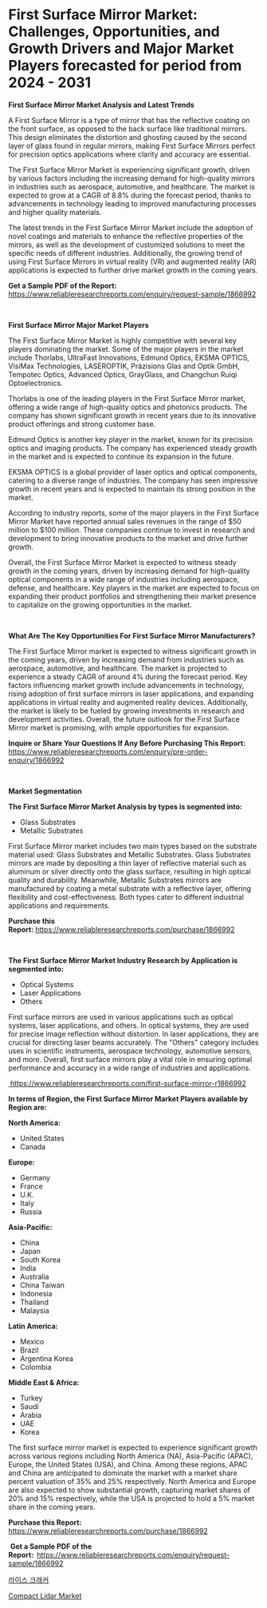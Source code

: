 <p><h1>First Surface Mirror Market: Challenges, Opportunities, and Growth Drivers and Major Market Players forecasted for period from 2024 - 2031</h1></p><p><strong>First Surface Mirror Market Analysis and Latest Trends</strong></p>
<p><p>A First Surface Mirror is a type of mirror that has the reflective coating on the front surface, as opposed to the back surface like traditional mirrors. This design eliminates the distortion and ghosting caused by the second layer of glass found in regular mirrors, making First Surface Mirrors perfect for precision optics applications where clarity and accuracy are essential.</p><p>The First Surface Mirror Market is experiencing significant growth, driven by various factors including the increasing demand for high-quality mirrors in industries such as aerospace, automotive, and healthcare. The market is expected to grow at a CAGR of 8.8% during the forecast period, thanks to advancements in technology leading to improved manufacturing processes and higher quality materials.</p><p>The latest trends in the First Surface Mirror Market include the adoption of novel coatings and materials to enhance the reflective properties of the mirrors, as well as the development of customized solutions to meet the specific needs of different industries. Additionally, the growing trend of using First Surface Mirrors in virtual reality (VR) and augmented reality (AR) applications is expected to further drive market growth in the coming years.</p></p>
<p><strong>Get a Sample PDF of the Report:&nbsp;</strong> <a href="https://www.reliableresearchreports.com/enquiry/request-sample/1866992">https://www.reliableresearchreports.com/enquiry/request-sample/1866992</a></p>
<p>&nbsp;</p>
<p><strong>First Surface Mirror Major Market Players</strong></p>
<p><p>The First Surface Mirror Market is highly competitive with several key players dominating the market. Some of the major players in the market include Thorlabs, UltraFast Innovations, Edmund Optics, EKSMA OPTICS, VisiMax Technologies, LASEROPTIK, Präzisions Glas and Optik GmbH, Tempotec Optics, Advanced Optics, GrayGlass, and Changchun Ruiqi Optoelectronics.</p><p>Thorlabs is one of the leading players in the First Surface Mirror market, offering a wide range of high-quality optics and photonics products. The company has shown significant growth in recent years due to its innovative product offerings and strong customer base.</p><p>Edmund Optics is another key player in the market, known for its precision optics and imaging products. The company has experienced steady growth in the market and is expected to continue its expansion in the future.</p><p>EKSMA OPTICS is a global provider of laser optics and optical components, catering to a diverse range of industries. The company has seen impressive growth in recent years and is expected to maintain its strong position in the market.</p><p>According to industry reports, some of the major players in the First Surface Mirror Market have reported annual sales revenues in the range of $50 million to $100 million. These companies continue to invest in research and development to bring innovative products to the market and drive further growth.</p><p>Overall, the First Surface Mirror Market is expected to witness steady growth in the coming years, driven by increasing demand for high-quality optical components in a wide range of industries including aerospace, defense, and healthcare. Key players in the market are expected to focus on expanding their product portfolios and strengthening their market presence to capitalize on the growing opportunities in the market.</p></p>
<p>&nbsp;</p>
<p><strong>What Are The Key Opportunities For First Surface Mirror Manufacturers?</strong></p>
<p><p>The First Surface Mirror market is expected to witness significant growth in the coming years, driven by increasing demand from industries such as aerospace, automotive, and healthcare. The market is projected to experience a steady CAGR of around 4% during the forecast period. Key factors influencing market growth include advancements in technology, rising adoption of first surface mirrors in laser applications, and expanding applications in virtual reality and augmented reality devices. Additionally, the market is likely to be fueled by growing investments in research and development activities. Overall, the future outlook for the First Surface Mirror market is promising, with ample opportunities for expansion.</p></p>
<p><strong>Inquire or Share Your Questions If Any Before Purchasing This Report:</strong> <a href="https://www.reliableresearchreports.com/enquiry/pre-order-enquiry/1866992">https://www.reliableresearchreports.com/enquiry/pre-order-enquiry/1866992</a></p>
<p>&nbsp;</p>
<p><strong>Market Segmentation</strong></p>
<p><strong>The First Surface Mirror Market Analysis by types is segmented into:</strong></p>
<p><ul><li>Glass Substrates</li><li>Metallic Substrates</li></ul></p>
<p><p>First Surface Mirror market includes two main types based on the substrate material used: Glass Substrates and Metallic Substrates. Glass Substrates mirrors are made by depositing a thin layer of reflective material such as aluminum or silver directly onto the glass surface, resulting in high optical quality and durability. Meanwhile, Metallic Substrates mirrors are manufactured by coating a metal substrate with a reflective layer, offering flexibility and cost-effectiveness. Both types cater to different industrial applications and requirements.</p></p>
<p><strong>Purchase this Report:&nbsp;</strong><a href="https://www.reliableresearchreports.com/purchase/1866992">https://www.reliableresearchreports.com/purchase/1866992</a></p>
<p>&nbsp;</p>
<p><strong>The First Surface Mirror Market Industry Research by Application is segmented into:</strong></p>
<p><ul><li>Optical Systems</li><li>Laser Applications</li><li>Others</li></ul></p>
<p><p>First surface mirrors are used in various applications such as optical systems, laser applications, and others. In optical systems, they are used for precise image reflection without distortion. In laser applications, they are crucial for directing laser beams accurately. The "Others" category includes uses in scientific instruments, aerospace technology, automotive sensors, and more. Overall, first surface mirrors play a vital role in ensuring optimal performance and accuracy in a wide range of industries and applications.</p></p>
<p><a href="https://www.reliableresearchreports.com/first-surface-mirror-r1866992">&nbsp;https://www.reliableresearchreports.com/first-surface-mirror-r1866992</a></p>
<p><strong>In terms of Region, the First Surface Mirror Market Players available by Region are:</strong></p>
<p>
    <p> <strong> North America: </strong>
        <ul>
            <li>United States</li>
            <li>Canada</li>
        </ul>
        </p> 
    <p> <strong> Europe: </strong>
        <ul>
            <li>Germany</li>
            <li>France</li>
            <li>U.K.</li>
            <li>Italy</li>
            <li>Russia</li>
        </ul>
        </p> 
    <p> <strong> Asia-Pacific: </strong>
        <ul>
            <li>China</li>
            <li>Japan</li>
            <li>South Korea</li>
            <li>India</li>
            <li>Australia</li>
            <li>China Taiwan</li>
            <li>Indonesia</li>
            <li>Thailand</li>
            <li>Malaysia</li>
        </ul>
        </p> 
    <p> <strong> Latin America: </strong>
        <ul>
            <li>Mexico</li>
            <li>Brazil</li>
            <li>Argentina Korea</li>
            <li>Colombia</li>
        </ul>
        </p> 
    <p> <strong> Middle East & Africa: </strong>
        <ul>
            <li>Turkey</li>
            <li>Saudi</li>
            <li>Arabia</li>
            <li>UAE</li>
            <li>Korea</li>
        </ul>
    </p>
    </p>
<p><p>The first surface mirror market is expected to experience significant growth across various regions including North America (NA), Asia-Pacific (APAC), Europe, the United States (USA), and China. Among these regions, APAC and China are anticipated to dominate the market with a market share percent valuation of 35% and 25% respectively. North America and Europe are also expected to show substantial growth, capturing market shares of 20% and 15% respectively, while the USA is projected to hold a 5% market share in the coming years.</p></p>
<p><strong>Purchase this Report: </strong><a href="https://www.reliableresearchreports.com/purchase/1866992">https://www.reliableresearchreports.com/purchase/1866992</a></p>
<p>&nbsp;<strong>Get a Sample PDF of the Report:&nbsp;&nbsp;</strong><a href="https://www.reliableresearchreports.com/enquiry/request-sample/1866992">https://www.reliableresearchreports.com/enquiry/request-sample/1866992</a></p>
<p><strong></strong></p>
<p><p><a href="https://github.com/anton65482023/Market-Research-Report-List-2/blob/main/7212516172898.md">라이스 크래커</a></p><p><a href="https://github.com/wrwgzwbr35/Market-Research-Report-List-1/blob/main/compact-lidar-market.md">Compact Lidar Market</a></p></p>